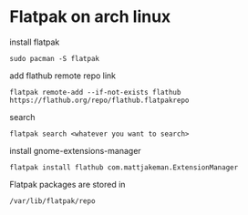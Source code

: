 # Flatpak on arch linux

install flatpak
```
sudo pacman -S flatpak
```

add flathub remote repo link
```
flatpak remote-add --if-not-exists flathub https://flathub.org/repo/flathub.flatpakrepo
```

search
```
flatpak search <whatever you want to search>
```

install gnome-extensions-manager
```
flatpak install flathub com.mattjakeman.ExtensionManager
```

Flatpak packages are stored in
```
/var/lib/flatpak/repo
```
